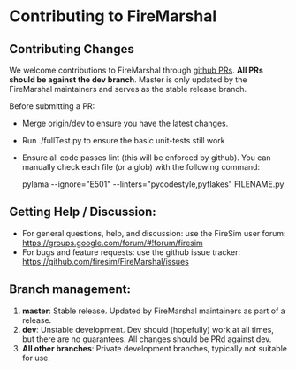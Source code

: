 Contributing to FireMarshal
=============================

## Contributing Changes
We welcome contributions to FireMarshal through [github
PRs](https://github.com/firesim/FireMarshal/pulls). **All PRs should be against
the dev branch**. Master is only updated by the FireMarshal maintainers and
serves as the stable release branch.

Before submitting a PR:
* Merge origin/dev to ensure you have the latest changes.
* Run ./fullTest.py to ensure the basic unit-tests still work
* Ensure all code passes lint (this will be enforced by github). You can
  manually check each file (or a glob) with the following command:

    pylama --ignore="E501" --linters="pycodestyle,pyflakes" FILENAME.py

## Getting Help / Discussion:
* For general questions, help, and discussion: use the FireSim user forum: https://groups.google.com/forum/#!forum/firesim
* For bugs and feature requests: use the github issue tracker: https://github.com/firesim/FireMarshal/issues

## Branch management:
1) **master**: Stable release. Updated by FireMarshal maintainers as part of a release. 
2) **dev**: Unstable development. Dev should (hopefully) work at all times, but
   there are no guarantees. All changes should be PRd against dev. 
3) **All other branches**: Private development branches, typically not suitable for use.

